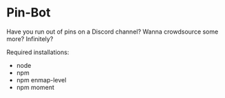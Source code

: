 # Pin-Bot
Have you run out of pins on a Discord channel? Wanna crowdsource some more? Infinitely?

Required installations:
- node
- npm
- npm enmap-level
- npm moment
